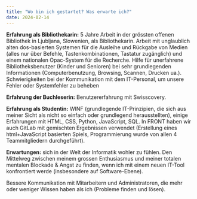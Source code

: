 ```yaml
---
title: "Wo bin ich gestartet? Was erwarte ich?"
date: 2024-02-14
---
```

**Erfahrung als Bibliothekarin:** 5 Jahre Arbeit in der grössten offenen Bibliothek in Ljubljana, Slowenien, als Bibliothekarin. Arbeit mit unglaublich alten dos-basierten Systemen für die Ausleihe und Rückgabe von Medien (alles nur über Befehle, Tastenkombinationen, Tastatur zugänglich) und einem nationalen Opac-System für die Recherche. Hilfe für unerfahrene Bibliotheksbenutzer (Kinder und Senioren) bei sehr grundlegenden Informationen (Computerbenutzung, Browsing, Scannen, Drucken ua.). Schwierigkeiten bei der Kommunikation mit dem IT-Personal, um unsere Fehler oder Systemfehler zu beheben

**Erfahrung der Buchleserin:** Benutzererfahrung mit Swisscovery.

**Erfahrung als Studentin:** WINF (grundlegende IT-Prinzipien, die sich aus meiner Sicht als nicht so einfach oder grundlegend herausstellten), einige Erfahrungen mit HTML, CSS, Python, JavaScript, SQL. In FRONT haben wir auch GitLab mit gemischten Ergebnissen verwendet (Erstellung eines html+JavaScript basierten Spiels, Programmierung wurde von allen 4 Teammitgliedern durchgeführt).

**Erwartungen:** sich in der Welt der Informatik wohler zu fühlen. 
Den Mittelweg zwischen meinem grossen Enthusiasmus und meiner totalen mentalen Blockade & Angst zu finden, wenn ich mit einem neuen IT-Tool konfrontiert werde (insbesondere auf Software-Ebene).

Bessere Kommunikation mit Mitarbeitern und Administratoren, die mehr oder weniger Wissen haben als ich (Probleme finden und lösen).
